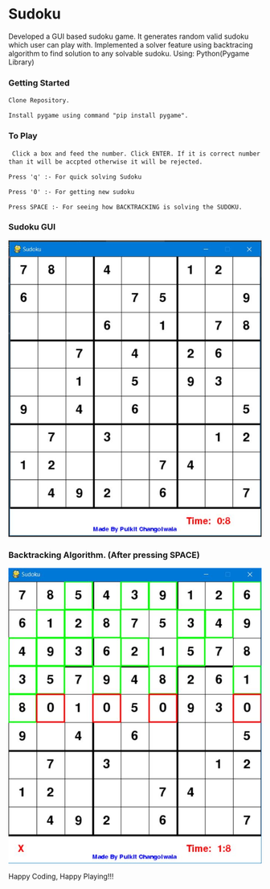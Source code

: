 # Sudoku
Developed a GUI based sudoku game. It generates random valid sudoku which user can play with. Implemented a solver feature using backtracing algorithm to find solution to any solvable sudoku. Using: Python(Pygame Library)  


### Getting Started
```
Clone Repository.
```
```
Install pygame using command "pip install pygame".
```

### To Play
```
 Click a box and feed the number. Click ENTER. If it is correct number than it will be accpted otherwise it will be rejected.
 ```
 ```
 Press 'q' :- For quick solving Sudoku
 ```
 ```
 Press '0' :- For getting new sudoku
 ```
 ```
 Press SPACE :- For seeing how BACKTRACKING is solving the SUDOKU.
```

### Sudoku GUI
![Image of Yaktocat](Image.JPG)


### Backtracking Algorithm. (After pressing SPACE)
![Image of Yaktocat](BackTrackingImage.JPG)



Happy Coding, Happy Playing!!!
